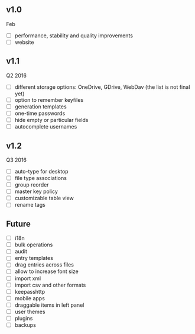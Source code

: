 ## v1.0
Feb
- [ ] performance, stability and quality improvements
- [ ] website

## v1.1
Q2 2016
- [ ] different storage options: OneDrive, GDrive, WebDav (the list is not final yet)
- [ ] option to remember keyfiles
- [ ] generation templates
- [ ] one-time passwords
- [ ] hide empty or particular fields
- [ ] autocomplete usernames

## v1.2
Q3 2016
- [ ] auto-type for desktop
- [ ] file type associations
- [ ] group reorder
- [ ] master key policy
- [ ] customizable table view
- [ ] rename tags

## Future
- [ ] i18n
- [ ] bulk operations
- [ ] audit
- [ ] entry templates
- [ ] drag entries across files
- [ ] allow to increase font size
- [ ] import xml
- [ ] import csv and other formats
- [ ] keepasshttp
- [ ] mobile apps
- [ ] draggable items in left panel
- [ ] user themes
- [ ] plugins
- [ ] backups